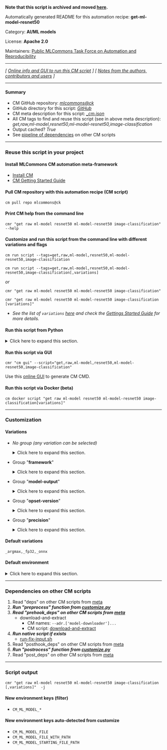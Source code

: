 **Note that this script is archived and moved [here](https://github.com/mlcommons/cm4mlops/tree/main/script/get-ml-model-resnet50).**



Automatically generated README for this automation recipe: **get-ml-model-resnet50**

Category: **AI/ML models**

License: **Apache 2.0**

Maintainers: [Public MLCommons Task Force on Automation and Reproducibility](https://github.com/mlcommons/ck/blob/master/docs/taskforce.md)

---
*[ [Online info and GUI to run this CM script](https://access.cknowledge.org/playground/?action=scripts&name=get-ml-model-resnet50,56203e4e998b4bc0) ] [ [Notes from the authors, contributors and users](README-extra.md) ]*

---
#### Summary

* CM GitHub repository: *[mlcommons@ck](https://github.com/mlcommons/ck/tree/dev/cm-mlops)*
* GitHub directory for this script: *[GitHub](https://github.com/mlcommons/ck/tree/dev/cm-mlops/script/get-ml-model-resnet50)*
* CM meta description for this script: *[_cm.json](_cm.json)*
* All CM tags to find and reuse this script (see in above meta description): *get,raw,ml-model,resnet50,ml-model-resnet50,image-classification*
* Output cached? *True*
* See [pipeline of dependencies](#dependencies-on-other-cm-scripts) on other CM scripts


---
### Reuse this script in your project

#### Install MLCommons CM automation meta-framework

* [Install CM](https://access.cknowledge.org/playground/?action=install)
* [CM Getting Started Guide](https://github.com/mlcommons/ck/blob/master/docs/getting-started.md)

#### Pull CM repository with this automation recipe (CM script)

```cm pull repo mlcommons@ck```

#### Print CM help from the command line

````cmr "get raw ml-model resnet50 ml-model-resnet50 image-classification" --help````

#### Customize and run this script from the command line with different variations and flags

`cm run script --tags=get,raw,ml-model,resnet50,ml-model-resnet50,image-classification`

`cm run script --tags=get,raw,ml-model,resnet50,ml-model-resnet50,image-classification[,variations] `

*or*

`cmr "get raw ml-model resnet50 ml-model-resnet50 image-classification"`

`cmr "get raw ml-model resnet50 ml-model-resnet50 image-classification [variations]" `


* *See the list of `variations` [here](#variations) and check the [Gettings Started Guide](https://github.com/mlcommons/ck/blob/dev/docs/getting-started.md) for more details.*

#### Run this script from Python

<details>
<summary>Click here to expand this section.</summary>

```python

import cmind

r = cmind.access({'action':'run'
                  'automation':'script',
                  'tags':'get,raw,ml-model,resnet50,ml-model-resnet50,image-classification'
                  'out':'con',
                  ...
                  (other input keys for this script)
                  ...
                 })

if r['return']>0:
    print (r['error'])

```

</details>


#### Run this script via GUI

```cmr "cm gui" --script="get,raw,ml-model,resnet50,ml-model-resnet50,image-classification"```

Use this [online GUI](https://cKnowledge.org/cm-gui/?tags=get,raw,ml-model,resnet50,ml-model-resnet50,image-classification) to generate CM CMD.

#### Run this script via Docker (beta)

`cm docker script "get raw ml-model resnet50 ml-model-resnet50 image-classification[variations]" `

___
### Customization


#### Variations

  * *No group (any variation can be selected)*
    <details>
    <summary>Click here to expand this section.</summary>

    * `_batch_size.#`
      - Environment variables:
        - *CM_ML_MODEL_BATCH_SIZE*: `#`
      - Workflow:
    * `_batch_size.1`
      - Environment variables:
        - *CM_ML_MODEL_BATCH_SIZE*: `1`
      - Workflow:
    * `_fix-input-shape`
      - Workflow:
        1. ***Read "deps" on other CM scripts***
           * get,python3
             * CM names: `--adr.['python', 'python3']...`
             - CM script: [get-python3](https://github.com/mlcommons/ck/tree/master/cm-mlops/script/get-python3)
    * `_from-tf`
      - Workflow:
    * `_huggingface_default`
      - Environment variables:
        - *CM_PACKAGE_URL*: `https://huggingface.co/ctuning/mlperf-inference-resnet50-onnx-fp32-imagenet2012-v1.0/resolve/main/resnet50_v1.onnx`
      - Workflow:
    * `_ncnn,fp32`
      - Environment variables:
        - *CM_PACKAGE_URL*: `https://zenodo.org/record/8073420/files/resnet50_v1.bin?download=1`
      - Workflow:
        1. ***Read "post_deps" on other CM scripts***
           * download-and-extract,_url.https://zenodo.org/record/8073420/files/resnet50_v1.param?download=
             - CM script: [download-and-extract](https://github.com/mlcommons/ck/tree/master/cm-mlops/script/download-and-extract)
    * `_onnx,from-tf`
      - Environment variables:
        - *CM_ML_MODEL_DATA_LAYOUT*: `NHWC`
        - *CM_ML_MODEL_FRAMEWORK*: `onnx`
        - *CM_ML_MODEL_INPUT_LAYERS*: `input_tensor`
        - *CM_ML_MODEL_INPUT_LAYER_NAME*: `input_tensor`
        - *CM_ML_MODEL_INPUT_SHAPES*: `\"input_tensor\": (BATCH_SIZE, 224, 224, 3)`
        - *CM_ML_MODEL_OUTPUT_LAYERS*: `softmax_tensor`
        - *CM_ML_MODEL_OUTPUT_LAYER_NAME*: `softmax_tensor`
        - *CM_ML_MODEL_STARTING_WEIGHTS_FILENAME*: `https://zenodo.org/record/2535873/files/resnet50_v1.pb`
      - Workflow:
    * `_onnx,from-tf,fp32`
      - Environment variables:
        - *CM_DOWNLOAD_FILENAME*: `resnet50_v1_modified.onnx`
        - *CM_PACKAGE_URL*: `https://drive.google.com/uc?id=15wZ_8Vt12cb10IEBsln8wksD1zGwlbOM`
      - Workflow:
    * `_onnx,opset-11`
      - Environment variables:
        - *CM_PACKAGE_URL*: `https://zenodo.org/record/4735647/files/resnet50_v1.onnx`
      - Workflow:
    * `_onnx,opset-8`
      - Environment variables:
        - *CM_PACKAGE_URL*: `https://zenodo.org/record/2592612/files/resnet50_v1.onnx`
      - Workflow:
    * `_pytorch,fp32`
      - Environment variables:
        - *CM_PACKAGE_URL*: `https://zenodo.org/record/4588417/files/resnet50-19c8e357.pth`
      - Workflow:
    * `_pytorch,int8`
      - Environment variables:
        - *CM_PACKAGE_URL*: `https://zenodo.org/record/4589637/files/resnet50_INT8bit_quantized.pt`
      - Workflow:
    * `_tensorflow,fix-input-shape`
      - Environment variables:
        - *CM_ML_MODEL_TF_FIX_INPUT_SHAPE*: `yes`
      - Workflow:
        1. ***Read "deps" on other CM scripts***
           * get,generic-python-lib,_package.tensorflow
             * CM names: `--adr.['tensorflow']...`
             - CM script: [get-generic-python-lib](https://github.com/mlcommons/ck/tree/master/cm-mlops/script/get-generic-python-lib)
    * `_tflite,argmax`
      - Environment variables:
        - *CM_DAE_EXTRACT_DOWNLOADED*: `yes`
        - *CM_DOWNLOAD_FINAL_ENV_NAME*: ``
        - *CM_EXTRACT_FINAL_ENV_NAME*: `CM_ML_MODEL_FILE_WITH_PATH`
        - *CM_ML_MODEL_FILE*: `resnet50_v1.tflite`
        - *CM_ML_MODEL_INPUT_SHAPES*: `\"input_tensor 2\": (BATCH_SIZE, 224, 224, 3)`
        - *CM_PACKAGE_URL*: `https://www.dropbox.com/s/cvv2zlfo80h54uz/resnet50_v1.tflite.gz?dl=1`
      - Workflow:
    * `_tflite,int8,no-argmax`
      - Environment variables:
        - *CM_DOWNLOAD_FINAL_ENV_NAME*: `CM_ML_MODEL_FILE_WITH_PATH`
        - *CM_ML_MODEL_FILE*: `resnet50_quant_full_mlperf_edgetpu.tflite`
        - *CM_ML_MODEL_INPUT_SHAPES*: `\"input_tensor 2\": (BATCH_SIZE, 224, 224, 3)`
        - *CM_PACKAGE_URL*: `https://zenodo.org/record/8234946/files/resnet50_quant_full_mlperf_edgetpu.tflite?download=1`
      - Workflow:
    * `_tflite,no-argmax`
      - Environment variables:
        - *CM_ML_MODEL_FILE*: `resnet50_v1.no-argmax.tflite`
        - *CM_ML_MODEL_INPUT_SHAPES*: `\"input_tensor 2\": (BATCH_SIZE, 224, 224, 3)`
        - *CM_PACKAGE_URL*: `https://www.dropbox.com/s/vhuqo0wc39lky0a/resnet50_v1.no-argmax.tflite?dl=1`
      - Workflow:

    </details>


  * Group "**framework**"
    <details>
    <summary>Click here to expand this section.</summary>

    * `_ncnn`
      - Environment variables:
        - *CM_ML_MODEL_FRAMEWORK*: `ncnn`
      - Workflow:
    * **`_onnx`** (default)
      - Aliases: `_onnxruntime`
      - Environment variables:
        - *CM_ML_MODEL_DATA_LAYOUT*: `NCHW`
        - *CM_ML_MODEL_FRAMEWORK*: `onnx`
        - *CM_ML_MODEL_INPUT_LAYERS*: `input_tensor:0`
        - *CM_ML_MODEL_INPUT_LAYER_NAME*: `input_tensor:0`
        - *CM_ML_MODEL_INPUT_SHAPES*: `\"input_tensor:0\": (BATCH_SIZE, 3, 224, 224)`
        - *CM_ML_MODEL_OUTPUT_LAYERS*: `softmax_tensor:0`
        - *CM_ML_MODEL_OUTPUT_LAYER_NAME*: `softmax_tensor:0`
        - *CM_ML_MODEL_STARTING_WEIGHTS_FILENAME*: `<<<CM_PACKAGE_URL>>>`
        - *CM_ML_MODEL_VER*: `1.5`
      - Workflow:
    * `_pytorch`
      - Environment variables:
        - *CM_ML_MODEL_DATA_LAYOUT*: `NCHW`
        - *CM_ML_MODEL_FRAMEWORK*: `pytorch`
        - *CM_ML_MODEL_GIVEN_CHANNEL_MEANS*: `?`
        - *CM_ML_MODEL_INPUT_LAYER_NAME*: `input_tensor:0`
        - *CM_ML_MODEL_INPUT_SHAPES*: `\"input_tensor:0\": [BATCH_SIZE, 3, 224, 224]`
        - *CM_ML_MODEL_OUTPUT_LAYERS*: `output`
        - *CM_ML_MODEL_OUTPUT_LAYER_NAME*: `?`
        - *CM_ML_STARTING_WEIGHTS_FILENAME*: `<<<CM_PACKAGE_URL>>>`
      - Workflow:
    * `_tensorflow`
      - Aliases: `_tf`
      - Environment variables:
        - *CM_ML_MODEL_ACCURACY*: `76.456`
        - *CM_ML_MODEL_DATA_LAYOUT*: `NHWC`
        - *CM_ML_MODEL_FRAMEWORK*: `tensorflow`
        - *CM_ML_MODEL_GIVEN_CHANNEL_MEANS*: `123.68 116.78 103.94`
        - *CM_ML_MODEL_INPUT_LAYERS*: `input_tensor`
        - *CM_ML_MODEL_INPUT_LAYER_NAME*: `input_tensor`
        - *CM_ML_MODEL_INPUT_SHAPES*: `\"input_tensor:0\": (BATCH_SIZE, 3, 224, 224)`
        - *CM_ML_MODEL_NORMALIZE_DATA*: `0`
        - *CM_ML_MODEL_OUTPUT_LAYERS*: `softmax_tensor`
        - *CM_ML_MODEL_OUTPUT_LAYER_NAME*: `softmax_tensor`
        - *CM_ML_MODEL_STARTING_WEIGHTS_FILENAME*: `<<<CM_PACKAGE_URL>>>`
        - *CM_ML_MODEL_SUBTRACT_MEANS*: `YES`
        - *CM_PACKAGE_URL*: `https://zenodo.org/record/2535873/files/resnet50_v1.pb`
      - Workflow:
    * `_tflite`
      - Environment variables:
        - *CM_ML_MODEL_ACCURACY*: `76.456`
        - *CM_ML_MODEL_DATA_LAYOUT*: `NHWC`
        - *CM_ML_MODEL_FRAMEWORK*: `tflite`
        - *CM_ML_MODEL_GIVEN_CHANNEL_MEANS*: `123.68 116.78 103.94`
        - *CM_ML_MODEL_INPUT_LAYERS*: `input_tensor`
        - *CM_ML_MODEL_INPUT_LAYER_NAME*: `input_tensor`
        - *CM_ML_MODEL_INPUT_SHAPES*: `\"input_tensor 2\": (BATCH_SIZE, 224, 224, 3)`
        - *CM_ML_MODEL_NORMALIZE_DATA*: `0`
        - *CM_ML_MODEL_OUTPUT_LAYERS*: `softmax_tensor`
        - *CM_ML_MODEL_OUTPUT_LAYER_NAME*: `softmax_tensor`
        - *CM_ML_MODEL_STARTING_WEIGHTS_FILENAME*: `<<<CM_PACKAGE_URL>>>`
        - *CM_ML_MODEL_SUBTRACT_MEANS*: `YES`
      - Workflow:

    </details>


  * Group "**model-output**"
    <details>
    <summary>Click here to expand this section.</summary>

    * **`_argmax`** (default)
      - Environment variables:
        - *CM_ML_MODEL_OUTPUT_LAYER_ARGMAX*: `yes`
      - Workflow:
    * `_no-argmax`
      - Environment variables:
        - *CM_ML_MODEL_OUTPUT_LAYER_ARGMAX*: `no`
      - Workflow:

    </details>


  * Group "**opset-version**"
    <details>
    <summary>Click here to expand this section.</summary>

    * `_opset-11`
      - Environment variables:
        - *CM_ML_MODEL_ONNX_OPSET*: `11`
      - Workflow:
    * `_opset-8`
      - Environment variables:
        - *CM_ML_MODEL_ONNX_OPSET*: `8`
      - Workflow:

    </details>


  * Group "**precision**"
    <details>
    <summary>Click here to expand this section.</summary>

    * **`_fp32`** (default)
      - Environment variables:
        - *CM_ML_MODEL_INPUT_DATA_TYPES*: `fp32`
        - *CM_ML_MODEL_PRECISION*: `fp32`
        - *CM_ML_MODEL_WEIGHT_DATA_TYPES*: `fp32`
      - Workflow:
    * `_int8`
      - Environment variables:
        - *CM_ML_MODEL_INPUT_DATA_TYPES*: `int8`
        - *CM_ML_MODEL_PRECISION*: `int8`
        - *CM_ML_MODEL_WEIGHT_DATA_TYPES*: `int8`
      - Workflow:
    * `_uint8`
      - Environment variables:
        - *CM_ML_MODEL_INPUT_DATA_TYPES*: `uint8`
        - *CM_ML_MODEL_PRECISION*: `uint8`
        - *CM_ML_MODEL_WEIGHT_DATA_TYPES*: `uint8`
      - Workflow:

    </details>


#### Default variations

`_argmax,_fp32,_onnx`
#### Default environment

<details>
<summary>Click here to expand this section.</summary>

These keys can be updated via `--env.KEY=VALUE` or `env` dictionary in `@input.json` or using script flags.


</details>

___
### Dependencies on other CM scripts


  1. Read "deps" on other CM scripts from [meta](https://github.com/mlcommons/ck/tree/dev/cm-mlops/script/get-ml-model-resnet50/_cm.json)
  1. ***Run "preprocess" function from [customize.py](https://github.com/mlcommons/ck/tree/dev/cm-mlops/script/get-ml-model-resnet50/customize.py)***
  1. ***Read "prehook_deps" on other CM scripts from [meta](https://github.com/mlcommons/ck/tree/dev/cm-mlops/script/get-ml-model-resnet50/_cm.json)***
     * download-and-extract
       * CM names: `--adr.['model-downloader']...`
       - CM script: [download-and-extract](https://github.com/mlcommons/ck/tree/master/cm-mlops/script/download-and-extract)
  1. ***Run native script if exists***
     * [run-fix-input.sh](https://github.com/mlcommons/ck/tree/dev/cm-mlops/script/get-ml-model-resnet50/run-fix-input.sh)
  1. Read "posthook_deps" on other CM scripts from [meta](https://github.com/mlcommons/ck/tree/dev/cm-mlops/script/get-ml-model-resnet50/_cm.json)
  1. ***Run "postrocess" function from [customize.py](https://github.com/mlcommons/ck/tree/dev/cm-mlops/script/get-ml-model-resnet50/customize.py)***
  1. Read "post_deps" on other CM scripts from [meta](https://github.com/mlcommons/ck/tree/dev/cm-mlops/script/get-ml-model-resnet50/_cm.json)

___
### Script output
`cmr "get raw ml-model resnet50 ml-model-resnet50 image-classification [,variations]"  -j`
#### New environment keys (filter)

* `CM_ML_MODEL_*`
#### New environment keys auto-detected from customize

* `CM_ML_MODEL_FILE`
* `CM_ML_MODEL_FILE_WITH_PATH`
* `CM_ML_MODEL_STARTING_FILE_PATH`